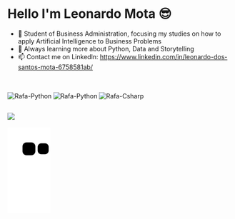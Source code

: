 # Hello I'm Leonardo Mota 😎


- 🔭 Student of Business Administration, focusing my studies on how to apply Artificial Intelligence to Business Problems
- 🌱 Always learning more about Python, Data and Storytelling
- 📫 Contact me on Linkedln: https://www.linkedin.com/in/leonardo-dos-santos-mota-6758581ab/

##


<div style="display: inline_block"><br>
  <img align="center" alt="Rafa-Python" height="60" width="80" src="https://cdn.jsdelivr.net/gh/devicons/devicon/icons/jupyter/jupyter-original-wordmark.svg" /">
  <img align="center" alt="Rafa-Python" height="60" width="80" src="https://cdn.jsdelivr.net/gh/devicons/devicon/icons/python/python-plain-wordmark.svg" /">
  <img align="center" alt="Rafa-Csharp" height="60" width="80" src="https://cdn.jsdelivr.net/gh/devicons/devicon/icons/mysql/mysql-original-wordmark.svg" /">
</div>

##
 
<div> 
  <a href="https://www.linkedin.com/in/leonardo-dos-santos-mota-6758581ab/" target="_blank"><img src="https://img.shields.io/badge/-LinkedIn-%230077B5?style=for-the-badge&logo=linkedin&logoColor=white" target="_blank"></a> 
  
  ![Snake animation](https://github.com/rafaballerini/rafaballerini/blob/output/github-contribution-grid-snake.svg)
</div>


    
                    
